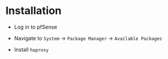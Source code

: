 # Installation

- Log in to pfSense

- Navigate to `System` -> `Package Manager` -> `Available Packages`

- Install `haproxy`
